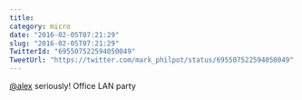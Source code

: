 ```yaml
---
title: 
category: micro
date: "2016-02-05T07:21:29"
slug: "2016-02-05T07:21:29"
TwitterId: "695507522594050049"
TweetUrl: "https://twitter.com/mark_philpot/status/695507522594050049"
---
```


[@alex](https://twitter.com/alex) seriously! Office LAN party
